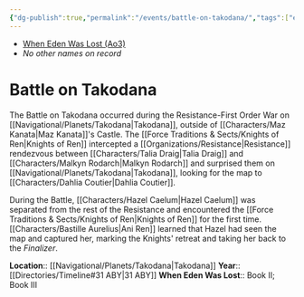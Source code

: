 ```yaml
---
{"dg-publish":true,"permalink":"/events/battle-on-takodana/","tags":["event","battle"],"noteIcon":"saber1"}
---
```


- [When Eden Was Lost (Ao3)](https://archiveofourown.org/works/19334440/chapters/45992584)
- *No other names on record*
# Battle on Takodana

The Battle on Takodana occurred during the Resistance-First Order War on [[Navigational/Planets/Takodana\|Takodana]], outside of [[Characters/Maz Kanata\|Maz Kanata]]'s Castle. The [[Force Traditions & Sects/Knights of Ren\|Knights of Ren]] intercepted a [[Organizations/Resistance\|Resistance]] rendezvous between [[Characters/Talia Draig\|Talia Draig]] and [[Characters/Malkyn Rodarch\|Malkyn Rodarch]] and surprised them on [[Navigational/Planets/Takodana\|Takodana]], looking for the map to [[Characters/Dahlia Coutier\|Dahlia Coutier]].

During the Battle, [[Characters/Hazel Caelum\|Hazel Caelum]] was separated from the rest of the Resistance and encountered the [[Force Traditions & Sects/Knights of Ren\|Knights of Ren]] for the first time. [[Characters/Bastille Aurelius\|Ani Ren]] learned that Hazel had seen the map and captured her, marking the Knights' retreat and taking her back to the *Finalizer*.

**Location**::  [[Navigational/Planets/Takodana\|Takodana]]
**Year**::  [[Directories/Timeline#31 ABY\|31 ABY]]
**When Eden Was Lost**:: Book II; Book III